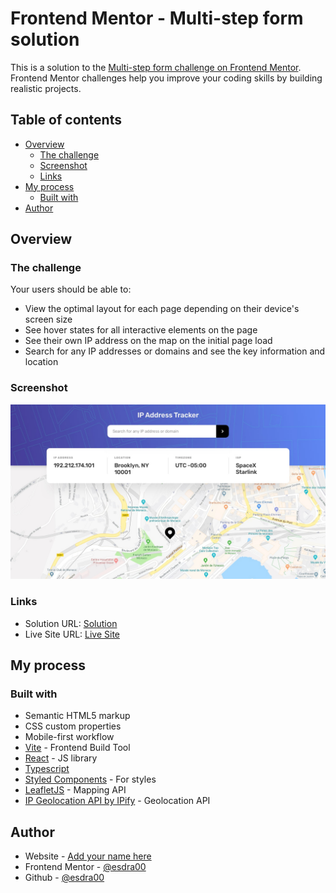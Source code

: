 # Frontend Mentor - Multi-step form solution

This is a solution to the [Multi-step form challenge on Frontend Mentor](https://www.frontendmentor.io/challenges/multistep-form-YVAnSdqQBJ). Frontend Mentor challenges help you improve your coding skills by building realistic projects.

## Table of contents

-    [Overview](#overview)
     -    [The challenge](#the-challenge)
     -    [Screenshot](#screenshot)
     -    [Links](#links)
-    [My process](#my-process)
     -    [Built with](#built-with)
-    [Author](#author)

## Overview

### The challenge

Your users should be able to:

- View the optimal layout for each page depending on their device's screen size
- See hover states for all interactive elements on the page
- See their own IP address on the map on the initial page load
- Search for any IP addresses or domains and see the key information and location

### Screenshot

![](./screenshot.jpg)

### Links

-    Solution URL: [Solution](https://github.com/esdra00/Ip-Address-Tracker-React-Ts)
-    Live Site URL: [Live Site](https://esdra00.github.io/Ip-Address-Tracker-React-Ts/)

## My process

### Built with

-    Semantic HTML5 markup
-    CSS custom properties
-    Mobile-first workflow
-    [Vite](https://vitejs.dev/) - Frontend Build Tool
-    [React](https://reactjs.org/) - JS library
-    [Typescript](https://www.typescriptlang.org)
-    [Styled Components](https://styled-components.com/) - For styles
-    [LeafletJS](https://leafletjs.com/) - Mapping API
-    [IP Geolocation API by IPify](https://geo.ipify.org/) - Geolocation API

## Author

-    Website - [Add your name here](https://www.your-site.com)
-    Frontend Mentor - [@esdra00](https://www.frontendmentor.io/profile/esdra00)
-    Github - [@esdra00](https://github.com/esdra00)
